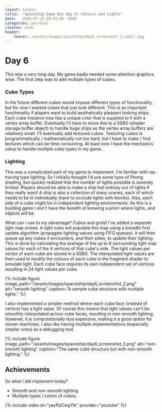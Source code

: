 ```yaml
---
layout: single
title:  "Spaceship Game Dev Day 6: Colours and Lights"
date:   2020-07-29 00:43:00 -0500
categories: personal
classes: wide
header:
    teaser: /assets/images/spaceship/day6_screenshot_2_small.jpg
---
```


# Day 6
This was a very long day. My game badly needed some attention graphics wise. The first step was to add multiple types of cubes. 

### Cube Types
In the future different cubes would impose different types of functionality, but for now I wanted cubes that just look different. This is an important functionality if players want to build aesthetically pleasant looking ships. Each cube instance now has a unique color that is supplied to it with a vertex array buffer. Eventually I'll have to move this to a SSBO (shader storage buffer object) to handle huge ships as the vertex array buffers are relatively small. I'll eventually add textured cubes. Texturing cubes is programmatically / mathematically not too hard, but I have to make / find textures which can be time consuming. At least now I have the mechanics setup to handle multiple cube types in my game.

### Lighting
This was a complicated part of my game to implement. I'm familiar with ray-tracing type lighting. So I initially thought I'd use some type of Phong shading, but quickly realized that the number of lights possible is severely limited. Players should be able to make a ship hull entirely out of lights if they really want! A ship is also a collection of many scenes, each of which needs to be lit individually (have to occlude lights with blocks). Also, each side of a cube might be in independent lighting environments. As this is a building game I don't have the benefit of knowing a priori where lights, and objects will be.

What can I use to my advantage? Cubes and grids! I've added a separate light map octree. A light cube will populate this map using a breadth first update algorithm (propagate lighting values using FIFO queues). It will then queue up any cubes it encounters, and their sides, to update their lighting. This is done by calculating the average of the up to 8 surrounding light map values for each of the 4 vertices of that cube's side. The light values per vertex of each cube are stored in a SSBO. The interpolated light values are then used to modify the colours of each cube in the fragment shader to simulate light. Each cube face requires its own independent set of vertices resulting in 24 light values per cube.

{% include figure image_path="/assets/images/spaceship/day6_screenshot_2.png" alt="smooth lighting" caption="A sample cube structure with multiple lights." %}

I also implemented a simpler method where each cube face (instead of vertice) has a light value. Of course this means that light values can't be smoothly interpolated across cube faces, resulting in non-smooth lighting. However, it is computationally less expensive, making it a good option for slower machines. I also like having multiple implementations (especially simpler ones) as a debugging tool.

{% include figure image_path="/assets/images/spaceship/day6_screenshot_3.png" alt="non-smooth lighting" caption="The same cube structure but with non-smooth lighting." %}

## Achievements  
So what I did implement today?
* Smooth and non-smooth lighting.
* Multiple types / colors of cubes.

{% include video id="yeyPpCwgYlk" provider="youtube" %}
